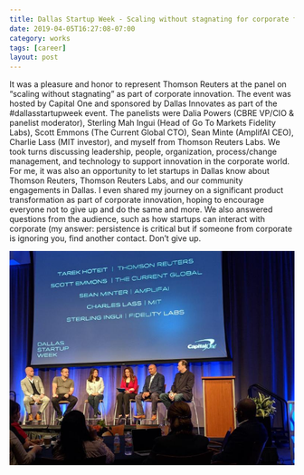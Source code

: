 ```yaml
---
title: Dallas Startup Week - Scaling without stagnating for corporate firms
date: 2019-04-05T16:27:08-07:00
category: works
tags: [career]
layout: post
---
```


It was a pleasure and honor to represent Thomson Reuters at the panel on “scaling without stagnating” as part of corporate innovation. The event was hosted by Capital One and sponsored by Dallas Innovates as part of the #dallasstartupweek event. The panelists were Dalia Powers (CBRE VP/CIO & panelist moderator),
Sterling Mah Ingui (Head of Go To Markets Fidelity Labs), Scott Emmons (The Current Global CTO), Sean Minte (AmplifAI CEO), Charlie Lass (MIT investor), and myself from Thomson Reuters Labs. We took turns discussing leadership, people, organization, process/change management, and technology to support innovation in the corporate world. For me, it was also an opportunity to let startups in Dallas know about Thomson Reuters, Thomson Reuters Labs, and our community engagements in Dallas. I even shared my journey on a significant product transformation as part of corporate innovation, hoping to encourage everyone not to give up and do the same and more. We also answered questions from the audience, such as how startups can interact with corporate (my answer: persistence is critical but if someone from corporate is ignoring you, find another contact. Don’t give up.

![Dallas Startup Week](/assets/images/events/dallas-startupweek.jpeg)
